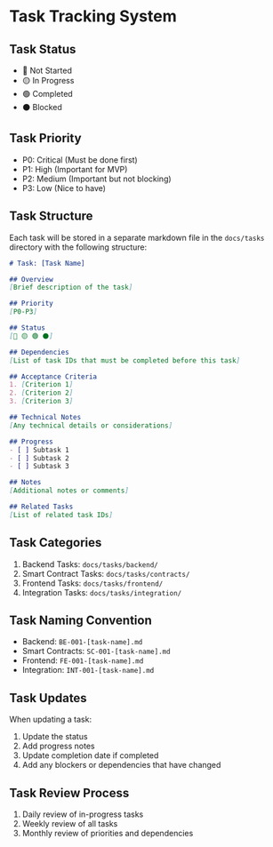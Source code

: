 # Task Tracking System

## Task Status
- 🔴 Not Started
- 🟡 In Progress
- 🟢 Completed
- ⚫ Blocked

## Task Priority
- P0: Critical (Must be done first)
- P1: High (Important for MVP)
- P2: Medium (Important but not blocking)
- P3: Low (Nice to have)

## Task Structure
Each task will be stored in a separate markdown file in the `docs/tasks` directory with the following structure:

```markdown
# Task: [Task Name]

## Overview
[Brief description of the task]

## Priority
[P0-P3]

## Status
[🔴 🟡 🟢 ⚫]

## Dependencies
[List of task IDs that must be completed before this task]

## Acceptance Criteria
1. [Criterion 1]
2. [Criterion 2]
3. [Criterion 3]

## Technical Notes
[Any technical details or considerations]

## Progress
- [ ] Subtask 1
- [ ] Subtask 2
- [ ] Subtask 3

## Notes
[Additional notes or comments]

## Related Tasks
[List of related task IDs]
```

## Task Categories
1. Backend Tasks: `docs/tasks/backend/`
2. Smart Contract Tasks: `docs/tasks/contracts/`
3. Frontend Tasks: `docs/tasks/frontend/`
4. Integration Tasks: `docs/tasks/integration/`

## Task Naming Convention
- Backend: `BE-001-[task-name].md`
- Smart Contracts: `SC-001-[task-name].md`
- Frontend: `FE-001-[task-name].md`
- Integration: `INT-001-[task-name].md`

## Task Updates
When updating a task:
1. Update the status
2. Add progress notes
3. Update completion date if completed
4. Add any blockers or dependencies that have changed

## Task Review Process
1. Daily review of in-progress tasks
2. Weekly review of all tasks
3. Monthly review of priorities and dependencies 